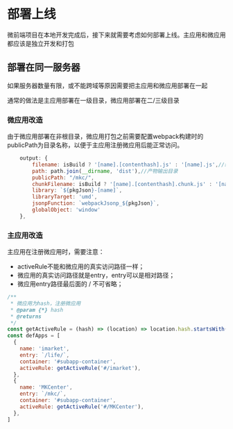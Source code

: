 # 部署上线

微前端项目在本地开发完成后，接下来就需要考虑如何部署上线。主应用和微应用都应该是独立开发和打包

##  部署在同一服务器

如果服务器数量有限，或不能跨域等原因需要把主应用和微应用部署在一起

通常的做法是主应用部署在一级目录，微应用部署在二/三级目录

### 微应用改造

由于微应用部署在非根目录，微应用打包之前需要配置webpack构建时的publicPath为目录名称，以便于主应用注册微应用后能正常访问。

```js
    output: {
        filename: isBuild ? '[name].[contenthash].js' : '[name].js',//编译时要加hash防止缓存
        path: path.join(__dirname, 'dist'),//产物输出目录
        publicPath: "/mkc/",
        chunkFilename: isBuild ? '[name].[contenthash].chunk.js' : '[name].chunk.js',
        library: `${pkgJson}-[name]`,
        libraryTarget: 'umd',
        jsonpFunction: `webpackJsonp_${pkgJson}`,
        globalObject: 'window'
    },
```

###  主应用改造

主应用在注册微应用时，需要注意：

- activeRule不能和微应用的真实访问路径一样；
- 微应用的真实访问路径就是entry，entry可以是相对路径；
- 微应用entry路径最后面的 / 不可省略；

```js
/**
 * 微应用为hash，注册微应用
 * @param {*} hash 
 * @returns 
 */
const getActiveRule = (hash) => (location) => location.hash.startsWith(hash);
const defApps = [
  {
    name: 'imarket',
    entry: `/life/`,
    container: '#subapp-container',
    activeRule: getActiveRule('#/imarket'),
  },
  {
    name: 'MKCenter',
    entry: `/mkc/`,
    container: '#subapp-container',
    activeRule: getActiveRule('#/MKCenter'),
  },
]
```